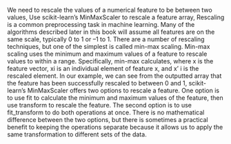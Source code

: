 We need to rescale the values of a numerical feature to be between two values, Use scikit-learn’s MinMaxScaler to rescale a feature array, Rescaling is a common preprocessing task in machine learning. Many of the algorithms described later
in this book will assume all features are on the same scale, typically 0 to 1 or –1 to 1. There are a
number of rescaling techniques, but one of the simplest is called min-max scaling. Min-max scaling
uses the minimum and maximum values of a feature to rescale values to within a range. Specifically,
min-max calculates, where x is the feature vector, xi
is an individual element of feature x, and x’
i
is the rescaled element. In
our example, we can see from the outputted array that the feature has been successfully rescaled to
between 0 and 1, scikit-learn’s MinMaxScaler offers two options to rescale a feature. One option is to use fit to calculate
the minimum and maximum values of the feature, then use transform to rescale the feature. The
second option is to use fit_transform to do both operations at once. There is no mathematical
difference between the two options, but there is sometimes a practical benefit to keeping the operations
separate because it allows us to apply the same transformation to different sets of the data.

